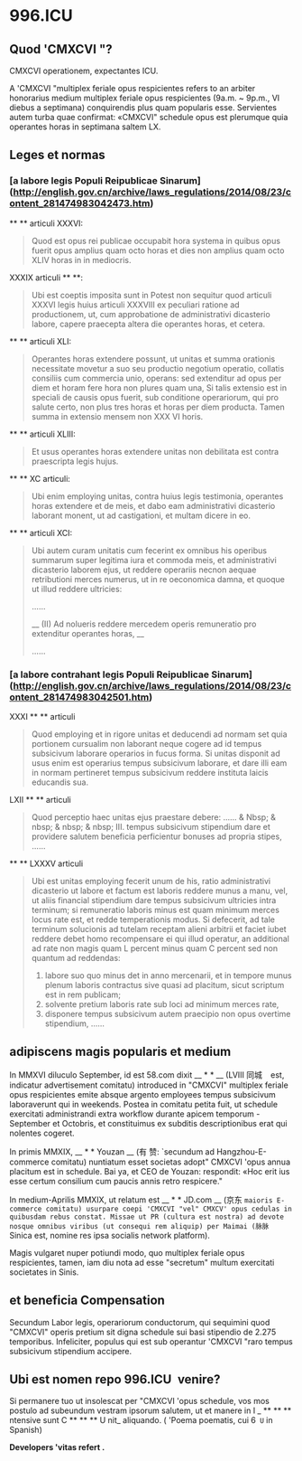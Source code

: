 996.ICU
===

## Quod 'CMXCVI "?
CMXCVI operationem, expectantes ICU.

A 'CMXCVI "multiplex feriale opus respicientes refers to an arbiter honorarius medium multiplex feriale opus respicientes (9a.m. ~ 9p.m., VI diebus a septimana) conquirendis plus quam popularis esse.
Servientes autem turba quae confirmat: «CMXCVI" schedule opus est plerumque quia operantes horas in septimana saltem LX.

## Leges et normas
### [a labore legis Populi Reipublicae Sinarum] (http://english.gov.cn/archive/laws_regulations/2014/08/23/content_281474983042473.htm)

** ** articuli XXXVI:
> Quod est opus rei publicae occupabit hora systema in quibus opus fuerit opus amplius quam octo horas et dies non amplius quam octo XLIV horas in in mediocris.

XXXIX articuli ** **:
> Ubi est coeptis imposita sunt in Potest non sequitur quod articuli XXXVI legis huius articuli XXXVIII ex peculiari ratione ad productionem, ut, cum approbatione de administrativi dicasterio labore, capere praecepta altera die operantes horas, et cetera.

** ** articuli XLI:
> Operantes horas extendere possunt, ut unitas et summa orationis necessitate movetur a suo seu productio negotium operatio, collatis consiliis cum commercia unio, operans: sed extenditur ad opus per diem et horam fere hora non plures quam una, Si talis extensio est in speciali de causis opus fuerit, sub conditione operariorum, qui pro salute certo, non plus tres horas et horas per diem producta. Tamen summa in extensio mensem non XXX VI horis.

** ** articuli XLIII:
> Et usus operantes horas extendere unitas non debilitata est contra praescripta legis hujus.

** ** XC articuli:
> Ubi enim employing unitas, contra huius legis testimonia, operantes horas extendere et de meis, et dabo eam administrativi dicasterio laborant monent, ut ad castigationi, et multam dicere in eo.

** ** articuli XCI:
> Ubi autem curam unitatis cum fecerint ex omnibus his operibus summarum super legitima iura et commoda meis, et administrativi dicasterio laborem ejus, ut reddere operariis necnon aequae retributioni merces numerus, ut in re oeconomica damna, et quoque ut illud reddere ultricies:
>
> ......
>
> __ (II) Ad nolueris reddere mercedem operis remuneratio pro extenditur operantes horas, __
>
> ......

### [a labore contrahant legis Populi Reipublicae Sinarum] (http://english.gov.cn/archive/laws_regulations/2014/08/23/content_281474983042501.htm)

XXXI ** ** articuli
> Quod employing et in rigore unitas et deducendi ad normam set quia portionem cursualim non laborant neque cogere ad id tempus subsicivum laborare operarios in fucus forma. Si unitas disponit ad usus enim est operarius tempus subsicivum laborare, et dare illi eam in normam pertineret tempus subsicivum reddere instituta laicis educandis sua.

LXII ** ** articuli
> Quod perceptio haec unitas ejus praestare debere:
> ......
> & Nbsp; & nbsp; & nbsp; & nbsp; III. tempus subsicivum stipendium dare et providere salutem beneficia perficientur bonuses ad propria stipes,
> ......

** ** LXXXV articuli
> Ubi est unitas employing fecerit unum de his, ratio administrativi dicasterio ut labore et factum est laboris reddere munus a manu, vel, ut aliis financial stipendium dare tempus subsicivum ultricies intra terminum; si remuneratio laboris minus est quam minimum merces locus rate est, et redde temperationis modus. Si defecerit, ad tale terminum solucionis ad tutelam receptam alieni arbitrii et faciet iubet reddere debet homo recompensare ei qui illud operatur, an additional ad rate non magis quam L percent minus quam C percent sed non quantum ad reddendas:
> 1. labore suo quo minus det in anno mercenarii, et in tempore munus plenum laboris contractus sive quasi ad placitum, sicut scriptum est in rem publicam;
> 2. solvente pretium laboris rate sub loci ad minimum merces rate,
> 3. disponere tempus subsicivum autem praecipio non opus overtime stipendium,
> ......

## adipiscens magis popularis et medium

In MMXVI diluculo September, id est 58.com dixit __ * * __ (LVIII 同城 `` `` est, indicatur advertisement comitatu) introduced in "CMXCVI" multiplex feriale opus respicientes emite absque argento employees tempus subsicivum laboraverunt qui in weekends. Postea in comitatu petita fuit, ut schedule exercitati administrandi extra workflow durante apicem temporum - September et Octobris, et constituimus ex subditis descriptionibus erat qui nolentes cogeret.

In primis MMXIX, __ * * Youzan __ (有 赞: `secundum ad Hangzhou-E-commerce comitatu) nuntiatum esset societas adopt" CMXCVI 'opus annua placitum est in schedule. Bai ya, et CEO de Youzan: respondit: «Hoc erit ius esse certum consilium cum paucis annis retro respicere."

In medium-Aprilis MMXIX, ut relatum est __ * * JD.com __ (京东 `` maioris E-commerce comitatu) usurpare coepi 'CMXCVI "vel" CMXCV' opus cedulas in quibusdam rebus constat. Missae ut PR (cultura est nostra) ad devote nosque omnibus viribus (ut consequi rem aliquip) per Maimai (脉脉 `` Sinica est, nomine res ipsa socialis network platform).

Magis vulgaret nuper potiundi modo, quo multiplex feriale opus respicientes, tamen, iam diu nota ad esse "secretum" multum exercitati societates in Sinis.

## et beneficia Compensation

Secundum Labor legis, operariorum conductorum, qui sequimini quod "CMXCVI" operis pretium sit digna schedule sui basi stipendio de 2.275 temporibus. Infeliciter, populus qui est sub operantur 'CMXCVI "raro tempus subsicivum stipendium accipere.

## Ubi est nomen repo 996.ICU` `venire?

Si permanere tuo ut insolescat per "CMXCVI 'opus schedule, vos mos postulo ad subeundum vestram ipsorum salutem, ut et manere in I _ ** ** ** ntensive sunt C ** ** ** U nit_ aliquando. ( 'Poema poematis, cui 6` U` in Spanish)

__Developers 'vitas refert .__
